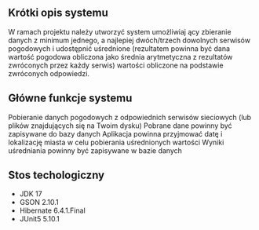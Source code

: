 ## Krótki opis systemu

W ramach projektu należy utworzyć system umożliwiaj ący zbieranie 
danych z minimum jednego, a najlepiej dwóch/trzech dowolnych serwisów 
pogodowych i udostępnić uśrednione (rezultatem powinna być dana wartość 
pogodowa obliczona jako średnia arytmetyczna z rezultatów zwróconych przez
każdy serwis) wartości obliczone na podstawie zwróconych odpowiedzi.

## Główne funkcje systemu

Pobieranie danych pogodowych z odpowiednich serwisów sieciowych 
(lub plików znajdujących się na Twoim dysku)
Pobrane dane powinny być zapisywane do bazy danych
Aplikacja powinna przyjmować datę i lokalizację miasta w celu 
pobierania uśrednionych wartości
Wyniki uśredniania powinny być zapisywane w bazie danych

## Stos techologiczny
* JDK 17
* GSON 2.10.1
* Hibernate 6.4.1.Final
* JUnit5 5.10.1

